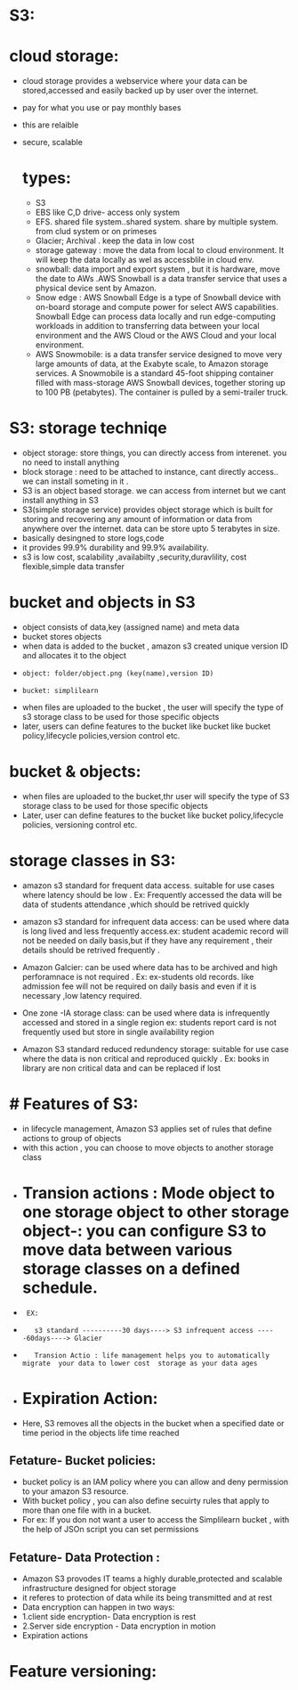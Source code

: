# S3:
# cloud storage:
- cloud storage provides a webservice where your data can be  stored,accessed and easily backed up by user over the internet.
-  pay for what you use  or pay monthly bases
-  this are relaible
- secure, scalable

  # types:
  - S3
  - EBS like C,D drive- access only system
  - EFS. shared file system..shared system. share by multiple system. from clud system or on primeses
  -  Glacier; Archival . keep the data in low cost
  -  storage gateway  : move the data from local to cloud  environment. It will keep the data locally as wel as accessblile in cloud env.
  -  snowball: data import and export system , but it is hardware, move the date to AWs .AWS Snowball is a data transfer service that uses a physical device sent by Amazon.
  -  Snow edge : AWS Snowball Edge is a type of Snowball device with on-board storage and compute power for select AWS capabilities. Snowball Edge can process data locally and run edge-computing workloads in addition to transferring data between your local environment and the AWS Cloud or the AWS Cloud and your local environment.
  -  AWS Snowmobile: is a data transfer service designed to move very large amounts of data, at the Exabyte scale, to Amazon storage services. A Snowmobile is a standard 45-foot shipping container filled with mass-storage AWS Snowball devices, together storing up to 100 PB (petabytes). The container is pulled by a semi-trailer truck.
# S3: storage techniqe
- object storage: store things, you can directly access from interenet. you no need to install anything
- block storage : need to be attached to instance, cant directly access.. we can install someting in it .
- S3 is an object based storage. we can access from internet but we cant install anything in S3
-  S3(simple storage service) provides object storage which is built for storing and recovering any amount of information or data from anywhere over the internet. data can be  store upto 5 terabytes in size.
-   basically desingned to store logs,code
-    it provides 99.9% durability and 99.9% availability.
-   s3 is  low cost, scalability ,availabilty ,security,duravlility, cost flexible,simple data transfer
  # bucket and objects in S3
 - object consists of data,key (assigned name) and meta data
 -  bucket stores objects
 -  when data is added to the bucket , amazon s3 created unique version ID and allocates it to the object
 -     object: folder/object.png (key(name),version ID)
 -     bucket: simplilearn
 - when files are uploaded to the bucket , the user will specify the type of s3 storage class to be used for those specific objects
 -  later, users can define features to the bucket like bucket like bucket policy,lifecycle policies,version control etc. 
  # bucket & objects: 
  - when files are uploaded to the bucket,thr user will specify the type of S3 storage class to be used for those specific objects
  - Later, user can define features to the bucket like bucket policy,lifecycle policies, versioning control etc.
# storage classes in S3:
- amazon s3 standard for frequent data access. suitable for use cases where latency should be low . Ex: Frequently accessed the data will be data of students attendance ,which should be retrived quickly
- amazon s3 standard for infrequent data access: can be used where data is long lived and less frequently access.ex: student academic record will not be needed on daily basis,but if they have any requirement , their details should be retrived frequently .
- Amazon Galcier: can be used where data has to be archived and high perforamnace is not required . Ex: ex-students old records. like admission fee will not be required on daily basis and even if it is necessary ,low latency required.
- One zone -IA storage class: can be used where data is infrequently accessed and stored in a single region ex: students report card is not frequently used but store in single availability region 

- Amazon S3 standard reduced redundency storage: suitable for use case where the data is non critical and reproduced quickly . Ex: books in library are non critical data and can be replaced if lost

# # Features of S3:
- in lifecycle management, Amazon S3 applies set of rules that define actions to group of objects
-   with this action , you can choose to move objects to another storage class
-  # Transion actions : Mode object to one storage object to other storage object-: you can configure S3 to move data between various storage classes on  a defined schedule.
-      EX: 
-        s3 standard ----------30 days----> S3 infrequent access -----60days----> Glacier
-        Transion Actio : life management helps you to automatically migrate  your data to lower cost  storage as your data ages
- # Expiration Action:
- Here, S3 removes all the objects in the bucket when a specified date or time period in the objects life time reached
## Fetature- Bucket policies:
- bucket policy is an IAM policy where you can allow and deny permission to your amazon S3 resource.
- With bucket policy , you can also define secuirty rules that apply to more than one file with in a bucket.
- For ex: If you don not want a user to access the Simplilearn bucket , with the help of JSOn script you can set permissions
## Fetature- Data Protection :
- Amazon S3 provodes IT teams a highly durable,protected and scalable infrastructure designed for object storage
- it referes to  protection of data while its being transmitted and at rest
-  Data encryption can happen in two ways:
-  1.client side encryption- Data encryption is rest
-  2.Server side encryption - Data encryption in motion 
-   Expiration actions

  # Feature versioning:

